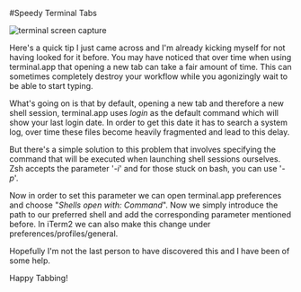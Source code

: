 #Speedy Terminal Tabs

![terminal screen capture](http://partiallogic.com/images/posts/terminal.png)

Here's a quick tip I just came across and I'm already kicking myself for not having looked for it before. You may have noticed that over time when using terminal.app that opening a new tab can take a fair amount of time. This can sometimes completely destroy your workflow while you agonizingly wait to be able to start typing.

What's going on is that by default, opening a new tab and therefore a new shell session, terminal.app uses *login* as the default command which will show your last login date. In order to get this date it has to search a system log, over time these files become heavily fragmented and lead to this delay.

But there's a simple solution to this problem that involves specifying the command that will be executed when launching shell sessions ourselves. Zsh accepts the parameter '*-i*' and for those stuck on bash, you can use '*-p*'.

Now in order to set this parameter we can open terminal.app preferences and choose "*Shells open with: Command*". Now we simply introduce the path to our preferred shell and add the corresponding parameter mentioned before. In iTerm2 we can also make this change under preferences/profiles/general.

Hopefully I'm not the last person to have discovered this and I have been of some help.

Happy Tabbing!